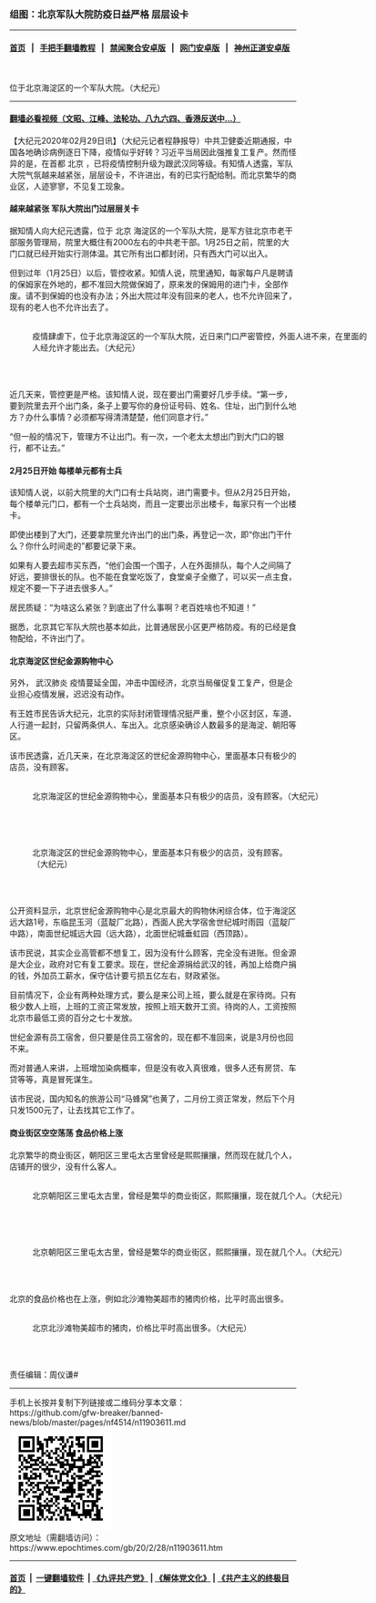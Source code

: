 ### 组图：北京军队大院防疫日益严格 层层设卡
------------------------

#### [首页](https://github.com/gfw-breaker/banned-news/blob/master/README.md) &nbsp;&nbsp;|&nbsp;&nbsp; [手把手翻墙教程](https://github.com/gfw-breaker/guides/wiki) &nbsp;&nbsp;|&nbsp;&nbsp; [禁闻聚合安卓版](https://github.com/gfw-breaker/bn-android) &nbsp;&nbsp;|&nbsp;&nbsp; [网门安卓版](https://github.com/oGate2/oGate) &nbsp;&nbsp;|&nbsp;&nbsp; [神州正道安卓版](https://github.com/SzzdOgate/update) 



<div><img alt="" class="aligncenter wp-post-image" src="https://i.epochtimes.com/assets/uploads/2020/02/15f7a71800219c0a_ttl7dayLJR_IMG_5273-600x400.jpg"/>
<div class="red16 caption">
 <p>
  位于北京海淀区的一个军队大院。（大纪元）
 </p>
</div>
</div><hr/>

#### [翻墙必看视频（文昭、江峰、法轮功、八九六四、香港反送中...）](https://github.com/gfw-breaker/banned-news/blob/master/pages/link3.md)

<div><p>
 【大纪元2020年02月29日讯】（大纪元记者程静报导）中共卫健委近期通报，中国各地确诊病例逐日下降，疫情似乎好转？习近平当局因此强推复工复产。然而怪异的是，在首都
 <ok href="https://www.epochtimes.com/gb/tag/%E5%8C%97%E4%BA%AC.html">
  北京
 </ok>
 ，已将疫情控制升级为跟武汉同等级。有知情人透露，军队大院气氛越来越紧张，层层设卡，不许进出，有的已实行配给制。而北京繁华的商业区，人迹寥寥，不见复工现象。
</p>
<h4>
 越来越紧张 军队大院出门过层层关卡
</h4>
<p>
 据知情人向大纪元透露，位于
 <ok href="https://www.epochtimes.com/gb/tag/%E5%8C%97%E4%BA%AC.html">
  北京
 </ok>
 海淀区的一个军队大院，是军方驻北京市老干部服务管理局，院里大概住有2000左右的中共老干部。1月25日之前，院里的大门口就已经开始实行测体温。其它所有出口都封闭，只有西大门可以出入。
</p>
<p>
 但到过年（1月25日）以后，管控收紧。知情人说，院里通知，每家每户凡是聘请的保姆家在外地的，都不准回大院做保姆了，原来发的保姆用的进门卡，全部作废。请不到保姆的也没有办法；外出大院过年没有回来的老人，也不允许回来了，现有的老人也不允许出去了。
</p>
<figure class="wp-caption aligncenter" id="attachment_11903635" style="width: 600px">
 <ok href="http://i.epochtimes.com/assets/uploads/2020/02/15f7a71800219c0a_ttl7day67d_IMG_5274.jpg">
  <img alt="" class="size-large wp-image-11903635" src="http://i.epochtimes.com/assets/uploads/2020/02/15f7a71800219c0a_ttl7day67d_IMG_5274-600x450.jpg"/>
 </ok>
 <br/><figcaption class="wp-caption-text">
  疫情肆虐下，位于北京海淀区的一个军队大院，近日来门口严密管控，外面人进不来，在里面的人经允许才能出去。（大纪元）
 </figcaption><br/>
</figure><br/>
<p>
 近几天来，管控更是严格。该知情人说，现在要出门需要好几步手续。“第一步，要到院里去开个出门条，条子上要写你的身份证号码、姓名、住址，出门到什么地方？办什么事情？必须都写得清清楚楚，他们同意才行。”
</p>
<p>
 “但一般的情况下，管理方不让出门。有一次，一个老太太想出门到大门口的银行，都不让去。”
</p>
<h4>
 2月25日开始 每楼单元都有士兵
</h4>
<p>
 该知情人说，以前大院里的大门口有士兵站岗，进门需要卡。但从2月25日开始，每个楼单元门口，都有一个士兵站岗，而且一定要出示出楼卡，每家只有一个出楼卡。
</p>
<p>
 即使出楼到了大门，还要拿院里允许出门的出门条，再登记一次，即“你出门干什么？你什么时间走的”都要记录下来。
</p>
<p>
 如果有人要去超市买东西，“他们会围一个围子，人在外面排队，每个人之间隔了好远，要排很长的队。也不能在食堂吃饭了，食堂桌子全撤了，可以买一点主食，规定不要一下子进去很多人。”
</p>
<p>
 居民质疑：“为啥这么紧张？到底出了什么事啊？老百姓啥也不知道！”
</p>
<p>
 据悉，北京其它军队大院也基本如此，比普通居民小区更严格防疫。有的已经是食物配给，不许出门了。
</p>
<h4>
 北京海淀区世纪金源购物中心
</h4>
<p>
 另外，
 <ok href="https://www.epochtimes.com/gb/tag/%E6%AD%A6%E6%B1%89%E8%82%BA%E7%82%8E.html">
  武汉肺炎
 </ok>
 疫情蔓延全国，冲击中国经济，北京当局催促复工复产，但是企业担心疫情发展，迟迟没有动作。
</p>
<p>
 有王姓市民告诉大纪元，北京的实际封闭管理情况挺严重，整个小区封区，车道、人行道一起封，只留两条供人、车出入。北京感染确诊人数最多的是海淀、朝阳等区。
</p>
<p>
 该市民透露，近几天来，在北京海淀区的世纪金源购物中心，里面基本只有极少的店员，没有顾客。
</p>
<figure class="wp-caption aligncenter" id="attachment_11903687" style="width: 600px">
 <ok href="http://i.epochtimes.com/assets/uploads/2020/02/15f7a719ae8393ce_ttl7dayZEr_beijing2-1.jpg">
  <img alt="" class="size-large wp-image-11903687" src="http://i.epochtimes.com/assets/uploads/2020/02/15f7a719ae8393ce_ttl7dayZEr_beijing2-1-600x510.jpg"/>
 </ok>
 <br/><figcaption class="wp-caption-text">
  北京海淀区的世纪金源购物中心，里面基本只有极少的店员，没有顾客。（大纪元）
 </figcaption><br/>
</figure><br/>
<figure class="wp-caption aligncenter" id="attachment_11903688" style="width: 450px">
 <ok href="http://i.epochtimes.com/assets/uploads/2020/02/15f7a71b40a88a92_ttl7dayUAZ_beijing1.jpg">
  <img alt="" class="wp-image-11903688 size-medium" src="http://i.epochtimes.com/assets/uploads/2020/02/15f7a71b40a88a92_ttl7dayUAZ_beijing1-450x608.jpg"/>
 </ok>
 <br/><figcaption class="wp-caption-text">
  北京海淀区的世纪金源购物中心，里面基本只有极少的店员，没有顾客。（大纪元）
 </figcaption><br/>
</figure><br/>
<p>
 公开资料显示，北京世纪金源购物中心是北京最大的购物休闲综合体，位于海淀区远大路1号，东临昆玉河（蓝靛厂北路），西面人民大学宿舍世纪城时雨园（蓝靛厂中路），南面世纪城远大园（远大路），北面世纪城垂虹园（西顶路）。
</p>
<p>
 该市民说，其实企业高管都不想复工，因为没有什么顾客，完全没有进账。但金源是大企业，政府对它有复工要求。现在，世纪金源捐给武汉的钱，再加上给商户捐的钱，外加员工薪水，保守估计要亏损五亿左右，财政紧张。
</p>
<p>
 目前情况下，企业有两种处理方式，要么是来公司上班，要么就是在家待岗。只有极少数人上班，上班的工资正常发放，按照上班天数开工资。待岗的人，工资按照北京市最低工资的百分之七十发放。
</p>
<p>
 世纪金源有员工宿舍，但只要是住员工宿舍的，现在都不准回来，说是3月份也回不来。
</p>
<p>
 而对普通人来讲，上班增加染病概率，但是没有收入真很难，很多人还有房贷、车贷等等，真是冒死谋生。
</p>
<p>
 该市民说，国内知名的旅游公司“马蜂窝”也黄了，二月份工资正常发，然后下个月只发1500元了，让去找其它工作了。
</p>
<h4>
 商业街区空空荡荡 食品价格上涨
</h4>
<p>
 北京繁华的商业街区，朝阳区三里屯太古里曾经是熙熙攘攘，然而现在就几个人，店铺开的很少，没有什么客人。
</p>
<figure class="wp-caption aligncenter" id="attachment_11903619" style="width: 600px">
 <ok href="http://i.epochtimes.com/assets/uploads/2020/02/15f7a71800219c0a_ttl7dayPG1_signal-2020-02-28-214610.jpeg">
  <img alt="" class="size-large wp-image-11903619" src="http://i.epochtimes.com/assets/uploads/2020/02/15f7a71800219c0a_ttl7dayPG1_signal-2020-02-28-214610-600x338.jpeg"/>
 </ok>
 <br/><figcaption class="wp-caption-text">
  北京朝阳区三里屯太古里，曾经是繁华的商业街区，熙熙攘攘，现在就几个人。（大纪元）
 </figcaption><br/>
</figure><br/>
<figure class="wp-caption aligncenter" id="attachment_11903620" style="width: 600px">
 <ok href="http://i.epochtimes.com/assets/uploads/2020/02/15f7a71800219c0a_ttl7dayFXD_signal-2020-02-28-214525.jpeg">
  <img alt="" class="size-large wp-image-11903620" src="http://i.epochtimes.com/assets/uploads/2020/02/15f7a71800219c0a_ttl7dayFXD_signal-2020-02-28-214525-600x338.jpeg"/>
 </ok>
 <br/><figcaption class="wp-caption-text">
  北京朝阳区三里屯太古里，曾经是繁华的商业街区，熙熙攘攘，现在就几个人。（大纪元）
 </figcaption><br/>
</figure><br/>
<p>
 北京的食品价格也在上涨，例如北沙滩物美超市的猪肉价格，比平时高出很多。
</p>
<figure class="wp-caption aligncenter" id="attachment_11903684" style="width: 600px">
 <ok href="http://i.epochtimes.com/assets/uploads/2020/02/15f7a71800219c0a_ttl7dayb7m_signal-2020-02-29-011403.jpeg">
  <img alt="" class="size-large wp-image-11903684" src="http://i.epochtimes.com/assets/uploads/2020/02/15f7a71800219c0a_ttl7dayb7m_signal-2020-02-29-011403-600x450.jpeg"/>
 </ok>
 <br/><figcaption class="wp-caption-text">
  北京北沙滩物美超市的猪肉，价格比平时高出很多。（大纪元）
 </figcaption><br/>
</figure><br/>
<p>
 责任编辑：周仪谦#
</p>
</div>
<hr/>
手机上长按并复制下列链接或二维码分享本文章：<br/>
https://github.com/gfw-breaker/banned-news/blob/master/pages/nf4514/n11903611.md <br/>
<a href='https://github.com/gfw-breaker/banned-news/blob/master/pages/nf4514/n11903611.md'><img src='https://github.com/gfw-breaker/banned-news/blob/master/pages/nf4514/n11903611.md.png'/></a> <br/>
原文地址（需翻墙访问）：https://www.epochtimes.com/gb/20/2/28/n11903611.htm


------------------------
#### [首页](https://github.com/gfw-breaker/banned-news/blob/master/README.md) &nbsp;|&nbsp; [一键翻墙软件](https://github.com/gfw-breaker/nogfw/blob/master/README.md) &nbsp;| [《九评共产党》](https://github.com/gfw-breaker/9ping.md/blob/master/README.md#九评之一评共产党是什么) | [《解体党文化》](https://github.com/gfw-breaker/jtdwh.md/blob/master/README.md) | [《共产主义的终极目的》](https://github.com/gfw-breaker/gczydzjmd.md/blob/master/README.md)


<img src='http://gfw-breaker.win/banned-news/pages/nf4514/n11903611.md' width='0px' height='0px'/>